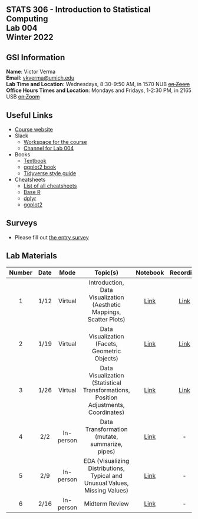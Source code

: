 ## STATS 306 - Introduction to Statistical Computing <br/> Lab 004 <br/> Winter 2022

## GSI Information

**Name**: Victor Verma  
**Email**: [vkverma@umich.edu](mailto:vkverma@umich.edu)  
**Lab Time and Location**: Wednesdays, 8:30-9:50 AM, in 1570 NUB ~~[on Zoom](https://umich.zoom.us/j/2885058951)~~   
**Office Hours Times and Location**: Mondays and Fridays, 1-2:30 PM, in 2165 USB ~~[on Zoom](https://umich.zoom.us/j/2885058951)~~

## Useful Links

- [Course website](https://ambujtewari.github.io/stats306-winter2022/)
- Slack
  - [Workspace for the course](https://um-wn22-stats306.slack.com/)
  - [Channel for Lab 004](https://um-wn22-stats306.slack.com/archives/C02TSSMH63D)
- Books
  - [Textbook](https://r4ds.had.co.nz)
  - [ggplot2 book](https://ggplot2-book.org)
  - [Tidyverse style guide](https://style.tidyverse.org/index.html)
- Cheatsheets
  - [List of all cheatsheets](https://www.rstudio.com/resources/cheatsheets/)
  - [Base R](https://github.com/rstudio/cheatsheets/blob/main/base-r.pdf)
  - [dplyr](https://github.com/rstudio/cheatsheets/blob/main/data-transformation.pdf)
  - [ggplot2](https://github.com/rstudio/cheatsheets/blob/main/data-visualization-2.1.pdf)

## Surveys

- Please fill out [the entry survey](https://docs.google.com/forms/d/e/1FAIpQLSda4btRsEvX7DyAfGwfnp58xoH9t87vrhkpX2FBl1HqTPlLxA/viewform?usp=pp_url)

## Lab Materials

| Number | Date | Mode | Topic(s) | Notebook | Recording |
| :---: | :---: | :---: | :---: | :---: | :---: |
| 1 | 1/12 | Virtual | Introduction, Data Visualization (Aesthetic Mappings, Scatter Plots) | [Link](https://colab.research.google.com/drive/1Ci-xknZ15g4h3bKJZCO1fbDob79CGwmr?usp=sharing) | [Link](https://drive.google.com/file/d/17dfpmR5F_dVHjJItDgS9uqMNdsQNlCEC/view?usp=sharing) |
| 2 | 1/19 | Virtual | Data Visualization (Facets, Geometric Objects) | [Link](https://colab.research.google.com/drive/1bvARveRWmSRjUpIaPNVYrDrRv7o7v62j?usp=sharing) | [Link](https://umich.zoom.us/rec/share/d7cxBBzW0J9-B4xNUgsShP9R2qKepARrUG6QHhsllgqmy9QRrw5HljMnrgz17pKh.0yX4NCteFbI4Nmjz) |
| 3 | 1/26 | Virtual | Data Visualization (Statistical Transformations, Position Adjustments, Coordinates) | [Link](https://colab.research.google.com/drive/1apvOe1z4BbLSOD7E2zUGt-9RzK_oHXIc?usp=sharing) | [Link](https://umich.zoom.us/rec/share/ZqpFq-VkcbRSBhW7Qj11Sxq4k0K3pDP6fJf04tyJy_jYQeIfc6Tuzo8aheiu9Vg.74obwpw0OkmlwLeO?startTime=1643203941000) |
| 4 | 2/2 | In-person | Data Transformation (mutate, summarize, pipes) | [Link](https://colab.research.google.com/drive/1YlAS4jBFlSkyI5OWoA2gWlE0u5N7sG3G?usp=sharing) | - |
| 5 | 2/9 | In-person | EDA (Visualizing Distributions, Typical and Unusual Values, Missing Values) | [Link](https://colab.research.google.com/drive/1jZORrF4ocMl0SiuP0sBNE0Cjj849NQEO?usp=sharing) | - |
| 6 | 2/16 | In-person | Midterm Review | [Link](https://colab.research.google.com/drive/1FHwj6_CQ7U9OKii1ECqrVOR37ImFuUyP?usp=sharing) | - |
